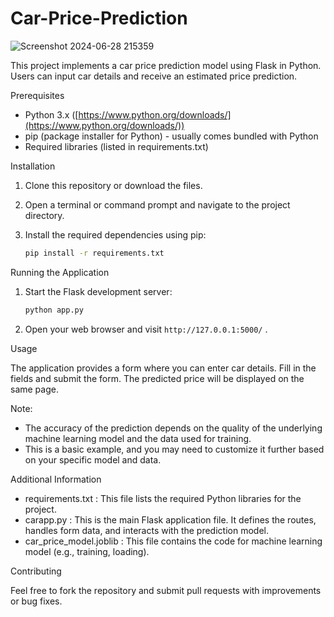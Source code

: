 ﻿# Car-Price-Prediction
![Screenshot 2024-06-28 215359](https://github.com/geetanshudev/Car-Price-Prediction/assets/119582068/270a7271-ba2f-4b36-9d79-cd215ad78acd)





This project implements a car price prediction model using Flask in Python. Users can input car details and receive an estimated price prediction.

Prerequisites

* Python 3.x ([https://www.python.org/downloads/](https://www.python.org/downloads/))
* pip (package installer for Python) - usually comes bundled with Python
* Required libraries (listed in requirements.txt)

Installation

1. Clone this repository or download the files.
2. Open a terminal or command prompt and navigate to the project directory.
3. Install the required dependencies using pip:

   ```bash
   pip install -r requirements.txt
   ```

Running the Application

1. Start the Flask development server:

   ```bash
   python app.py
   ```

2. Open your web browser and visit `http://127.0.0.1:5000/` .

Usage

The application provides a form where you can enter car details. Fill in the fields and submit the form. The predicted price will be displayed on the same page.

Note:

* The accuracy of the prediction depends on the quality of the underlying machine learning model and the data used for training.
* This is a basic example, and you may need to customize it further based on your specific model and data.

Additional Information

* requirements.txt : This file lists the required Python libraries for the project.
* carapp.py : This is the main Flask application file. It defines the routes, handles form data, and interacts with the prediction model.
* car_price_model.joblib : This file  contains the code for machine learning model (e.g., training, loading).



Contributing

Feel free to fork the repository and submit pull requests with improvements or bug fixes.
